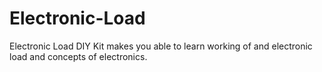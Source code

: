 # Electronic-Load
Electronic Load DIY Kit makes you able to learn working of and electronic load and concepts of electronics.
